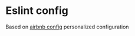 # Eslint config

Based on [airbnb config](https://github.com/airbnb/javascript) personalized configuration
